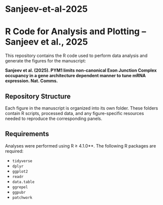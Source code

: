# Sanjeev-et-al-2025

# R Code for Analysis and Plotting – Sanjeev et al., 2025

This repository contains the R code used to perform data analysis and generate the figures for the manuscript:

**Sanjeev et al. (2025). PYM1 limits non-canonical Exon Junction Complex occupancy in a gene architecture dependent manner to tune mRNA expression. Nat. Comms.**

## Repository Structure
Each figure in the manuscript is organized into its own folder. 
These folders contain R scripts, processed data, and any figure-specific resources needed to reproduce the corresponding panels.

## Requirements
Analyses were performed using R ≥ 4.1.0**. The following R packages are required:

- `tidyverse`
- `dplyr`
- `ggplot2`
- `readr`
- `data.table`
- `ggrepel`
- `ggpubr`
- `patchwork`

